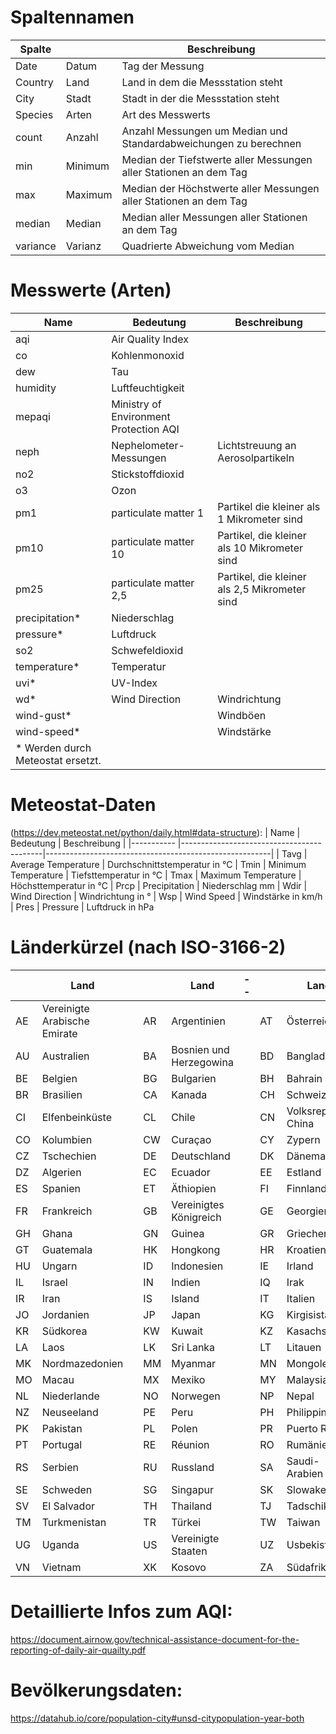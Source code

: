# Spaltennamen

| Spalte    |           | Beschreibung                                                      |
|-----------|-----------|-------------------------------------------------------------------|
| Date      |   Datum   | Tag der Messung                                                   |
| Country   |   Land    | Land in dem die Messstation steht                                 |
| City      |   Stadt   | Stadt in der die Messstation steht                                |
| Species   |   Arten   | Art des Messwerts                                                 |
| count     |   Anzahl  | Anzahl Messungen um Median und Standardabweichungen zu berechnen  |
| min       |   Minimum | Median der Tiefstwerte aller Messungen aller Stationen an dem Tag |
| max       |   Maximum | Median der Höchstwerte aller Messungen aller Stationen an dem Tag |
| median    |   Median  | Median aller Messungen aller Stationen an dem Tag                 |
| variance  |   Varianz | Quadrierte Abweichung vom Median                                  |

# Messwerte (Arten)

| Name           | Bedeutung                                 | Beschreibung                                           |
|-----------     |-------------------------------------------|--------------------------------------------------------|
| aqi            | Air Quality Index                         |      
| co             | Kohlenmonoxid                             |
| dew            | Tau                                       |
| humidity       | Luftfeuchtigkeit                          |
| mepaqi         | Ministry of Environment Protection AQI    |
| neph           | Nephelometer-Messungen                    | Lichtstreuung an Aerosolpartikeln
| no2            | Stickstoffdioxid                          |
| o3             | Ozon                                      |
| pm1            | particulate matter 1                      | Partikel die kleiner als 1 Mikrometer sind
| pm10           | particulate matter 10                     | Partikel, die kleiner als 10 Mikrometer sind
| pm25           | particulate matter 2,5                    | Partikel, die kleiner als 2,5 Mikrometer sind
| precipitation* | Niederschlag                              |
| pressure*      | Luftdruck                                 |
| so2            | Schwefeldioxid                            |
| temperature*   | Temperatur                                |
| uvi*           | UV-Index                                  |
| wd*            | Wind Direction                            | Windrichtung
| wind-gust*     |                                           | Windböen
| wind-speed*    |                                           | Windstärke
|* Werden durch Meteostat ersetzt.

# Meteostat-Daten 
(https://dev.meteostat.net/python/daily.html#data-structure):
| Name           | Bedeutung                                 | Beschreibung                                           |
|-----------     |-------------------------------------------|--------------------------------------------------------|
| Tavg           | Average Temperature                       | Durchschnittstemperatur in °C
| Tmin           | Minimum Temperature                       | Tiefsttemperatur in °C
| Tmax           | Maximum Temperature                       | Höchsttemperatur in °C
| Prcp           | Precipitation                             | Niederschlag mm
| Wdir           | Wind Direction                            | Windrichtung in °
| Wsp            | Wind Speed                                | Windstärke in km/h
| Pres           | Pressure                                  | Luftdruck in hPa






# Länderkürzel (nach ISO-3166-2)

|    |  Land                            |  |    |   Land                           |--|    |    Land                          |
|----|----------------------------------|--|----|----------------------------------|--|----|----------------------------------|
| AE |  Vereinigte Arabische Emirate    |  | AR |  Argentinien                     |  | AT |  Österreich                      |
| AU |  Australien                      |  | BA |  Bosnien und Herzegowina         |  | BD |  Bangladesch                     |
| BE |  Belgien                         |  | BG |  Bulgarien                       |  | BH |  Bahrain                         |
| BR |  Brasilien                       |  | CA |  Kanada                          |  | CH |  Schweiz                         |
| CI |  Elfenbeinküste                  |  | CL |  Chile                           |  | CN |  Volksrepublik China             |
| CO |  Kolumbien                       |  | CW |  Curaçao                         |  | CY |  Zypern                          |
| CZ |  Tschechien                      |  | DE |  Deutschland                     |  | DK |  Dänemark                        |
| DZ |  Algerien                        |  | EC |  Ecuador                         |  | EE |  Estland                         |
| ES |  Spanien                         |  | ET |  Äthiopien                       |  | FI |  Finnland                        |
| FR |  Frankreich                      |  | GB |  Vereinigtes Königreich          |  | GE |  Georgien                        |
| GH |  Ghana                           |  | GN |  Guinea                          |  | GR |  Griechenland                    |
| GT |  Guatemala                       |  | HK |  Hongkong                        |  | HR |  Kroatien                        |
| HU |  Ungarn                          |  | ID |  Indonesien                      |  | IE |  Irland                          |
| IL |  Israel                          |  | IN |  Indien                          |  | IQ |  Irak                            |
| IR |  Iran                            |  | IS |  Island                          |  | IT |  Italien                         |
| JO |  Jordanien                       |  | JP |  Japan                           |  | KG |  Kirgisistan                     |
| KR |  Südkorea                        |  | KW |  Kuwait                          |  | KZ |  Kasachstan                      |
| LA |  Laos                            |  | LK |  Sri Lanka                       |  | LT |  Litauen                         |
| MK |  Nordmazedonien                  |  | MM |  Myanmar                         |  | MN |  Mongolei                        |
| MO |  Macau                           |  | MX |  Mexiko                          |  | MY |  Malaysia                        |       
| NL |  Niederlande                     |  | NO |  Norwegen                        |  | NP |  Nepal                           |
| NZ |  Neuseeland                      |  | PE |  Peru                            |  | PH |  Philippinen                     |
| PK |  Pakistan                        |  | PL |  Polen                           |  | PR |  Puerto Rico                     |
| PT |  Portugal                        |  | RE |  Réunion                         |  | RO |  Rumänien                        |
| RS |  Serbien                         |  | RU |  Russland                        |  | SA |  Saudi-Arabien                   |
| SE |  Schweden                        |  | SG |  Singapur                        |  | SK |  Slowakei                        |
| SV |  El Salvador                     |  | TH |  Thailand                        |  | TJ |  Tadschikistan                   |
| TM |  Turkmenistan                    |  | TR |  Türkei                          |  | TW |  Taiwan                          |
| UG |  Uganda                          |  | US |  Vereinigte Staaten              |  | UZ |  Usbekistan                      |
| VN |  Vietnam                         |  | XK |  Kosovo                          |  | ZA |  Südafrika                       |

# Detaillierte Infos zum AQI:
https://document.airnow.gov/technical-assistance-document-for-the-reporting-of-daily-air-quailty.pdf


# Bevölkerungsdaten: 
https://datahub.io/core/population-city#unsd-citypopulation-year-both